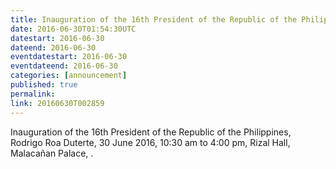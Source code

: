 ```yaml
---
title: Inauguration of the 16th President of the Republic of the Philippines
date: 2016-06-30T01:54:30UTC
datestart: 2016-06-30
dateend: 2016-06-30
eventdatestart: 2016-06-30
eventdateend: 2016-06-30
categories: [announcement]
published: true
permalink: 
link: 20160630T002859
---
```


Inauguration of the 16th President of the Republic of the Philippines, Rodrigo Roa Duterte, 30 June 2016, 10:30 am to 4:00 pm, Rizal Hall, Malacañan Palace, .
